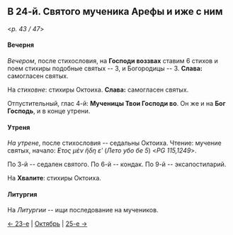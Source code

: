 
## В 24-й. Святого мученика Арефы и иже с ним

<*p. 43 / 47*>

#### Вечерня

*Вечером*, после стихословия, на **Господи воззвах** ставим 6 стихов и поем стихиры подобные святых -- 3, 
и Богородицы -- 3. **Слава:** самогласен святых.  

На *стиховне*: стихиры Октоиха. **Слава:** самогласен святых. 

Отпустительный, глас 4-й: **Мученицы Твои Господи во**. 
Он же и на **Бог Господь**, и в конце утрени. 

#### Утреня

*На утрене*, после стихословия -- седальны Октоиха. 
Чтение: мучение святых, начало: *̓́Ετος μὲν ἤδη εʹ* (*Лето убо бе 5*) <*PG 115,1249*>.  

По 3-й -- седален святого. 
По 6-й -- кондак. 
По 9-й -- эксапостиларий.   

На **Хвалите**: стихиры Октоиха.   

#### Литургия 

На *Литургии* -- ищи последование на мучеников.

[← 23-е](10_23_MES.ru.md) | [Октябрь](README.md#24-й) | [25-е →](10_25_MES.ru.md)
